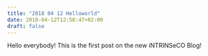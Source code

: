 ```yaml
---
title: "2018 04 12 Helloworld"
date: 2018-04-12T12:58:47+02:00
draft: false
---
```


Hello everybody!
This is the first post on the new iNTRINSeCO Blog!
